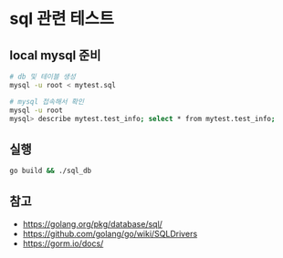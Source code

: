 # sql 관련 테스트

## local mysql 준비

```bash
# db 및 테이블 생성
mysql -u root < mytest.sql

# mysql 접속해서 확인
mysql -u root
mysql> describe mytest.test_info; select * from mytest.test_info;
```

## 실행

```bash
go build && ./sql_db
```

## 참고

- <https://golang.org/pkg/database/sql/>
- <https://github.com/golang/go/wiki/SQLDrivers>
- <https://gorm.io/docs/>
